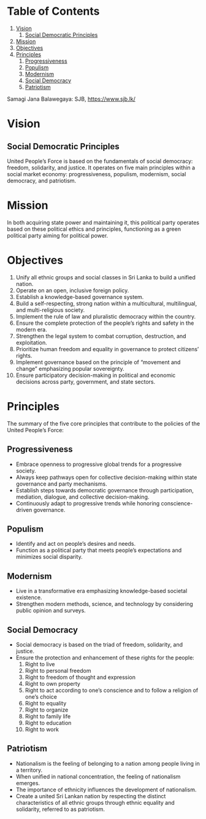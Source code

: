 # Table of Contents

1.  [Vision](#orgbe0b064)
    1.  [Social Democratic Principles](#orgc86f4bb)
2.  [Mission](#org407f683)
3.  [Objectives](#orga38f349)
4.  [Principles](#org3fb167a)
    1.  [Progressiveness](#org9fac2ab)
    2.  [Populism](#org48d1aca)
    3.  [Modernism](#org5a626c7)
    4.  [Social Democracy](#orgbbadc20)
    5.  [Patriotism](#org9e984e6)

Samagi Jana Balawegaya: SJB, <https://www.sjb.lk/>


<a id="orgbe0b064"></a>

# Vision


<a id="orgc86f4bb"></a>

## Social Democratic Principles

United People&rsquo;s Force is based on the fundamentals of social democracy: freedom, solidarity, and justice. It operates on five main principles within a social market economy: progressiveness, populism, modernism, social democracy, and patriotism.


<a id="org407f683"></a>

# Mission

In both acquiring state power and maintaining it, this political party operates based on these political ethics and principles, functioning as a green political party aiming for political power.


<a id="orga38f349"></a>

# Objectives

1.  Unify all ethnic groups and social classes in Sri Lanka to build a unified nation.
2.  Operate on an open, inclusive foreign policy.
3.  Establish a knowledge-based governance system.
4.  Build a self-respecting, strong nation within a multicultural, multilingual, and multi-religious society.
5.  Implement the rule of law and pluralistic democracy within the country.
6.  Ensure the complete protection of the people&rsquo;s rights and safety in the modern era.
7.  Strengthen the legal system to combat corruption, destruction, and exploitation.
8.  Prioritize human freedom and equality in governance to protect citizens&rsquo; rights.
9.  Implement governance based on the principle of &ldquo;movement and change&rdquo; emphasizing popular sovereignty.
10. Ensure participatory decision-making in political and economic decisions across party, government, and state sectors.


<a id="org3fb167a"></a>

# Principles

The summary of the five core principles that contribute to the policies of the United People&rsquo;s Force:


<a id="org9fac2ab"></a>

## Progressiveness

-   Embrace openness to progressive global trends for a progressive society.
-   Always keep pathways open for collective decision-making within state governance and party mechanisms.
-   Establish steps towards democratic governance through participation, mediation, dialogue, and collective decision-making.
-   Continuously adapt to progressive trends while honoring conscience-driven governance.


<a id="org48d1aca"></a>

## Populism

-   Identify and act on people&rsquo;s desires and needs.
-   Function as a political party that meets people&rsquo;s expectations and minimizes social disparity.


<a id="org5a626c7"></a>

## Modernism

-   Live in a transformative era emphasizing knowledge-based societal existence.
-   Strengthen modern methods, science, and technology by considering public opinion and surveys.


<a id="orgbbadc20"></a>

## Social Democracy

-   Social democracy is based on the triad of freedom, solidarity, and justice.
-   Ensure the protection and enhancement of these rights for the people:
    1.  Right to live
    2.  Right to personal freedom
    3.  Right to freedom of thought and expression
    4.  Right to own property
    5.  Right to act according to one&rsquo;s conscience and to follow a religion of one&rsquo;s choice
    6.  Right to equality
    7.  Right to organize
    8.  Right to family life
    9.  Right to education
    10. Right to work


<a id="org9e984e6"></a>

## Patriotism

-   Nationalism is the feeling of belonging to a nation among people living in a territory.
-   When unified in national concentration, the feeling of nationalism emerges.
-   The importance of ethnicity influences the development of nationalism.
-   Create a united Sri Lankan nation by respecting the distinct characteristics of all ethnic groups through ethnic equality and solidarity, referred to as patriotism.

